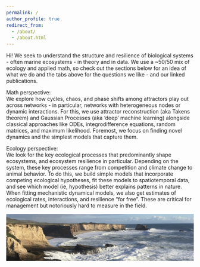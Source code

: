 ```yaml
---
permalink: /
author_profile: true
redirect_from: 
  - /about/
  - /about.html
---
```

Hi! We seek to understand the structure and resilience of biological systems - often marine ecosystems - in theory and in data. We use a ~50/50 mix of ecology and applied math, so check out the sections below for an idea of what we do and the tabs above for the questions we like - and our linked publications.
<!-- We’re a new lab in a (quite quantitative) Biology department, and right next to the Math and Computer Science departments at UMD College Park. -->

Math perspective: \
We explore how cycles, chaos, and phase shifts among attractors play out across networks - in particular, networks with heterogeneous nodes or dynamic interactions. For this, we use attractor reconstruction (aka Takens theorem) and Gaussian Processes (aka ‘deep’ machine learning) alongside classical approaches like ODEs, integrodifference equations, random matrices, and maximum likelihood. Foremost, we focus on finding novel dynamics and the simplest models that capture them.

Ecology perspective: \
We look for the key ecological processes that predominantly shape ecosystems, and ecosystem resilience in particular. Depending on the system, these key processes range from competition and climate change to animal behavior. To do this, we build simple models that incorporate competing ecological hypotheses, fit these models to spatiotemporal data, and see which model (ie, hypothesis) better explains patterns in nature. When fitting mechanistic dynamical models, we also get estimates of ecological rates, interactions, and resilience “for free”. These are critical for management but notoriously hard to measure in the field. 

<!-- Note that we are primarily excited for fundamental rather than applied questions. While we often find insights into management and climate change, whether they arise is often difficult to anticipate in basic research. -->


![](/files/7D289825-13D6-4A05-AB4D-4A48BDA6C7C4_1_201_a.jpeg)
